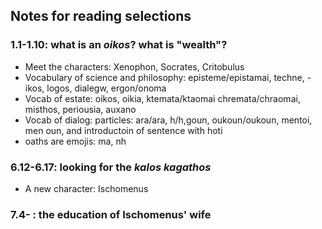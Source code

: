 
## Notes for reading selections

### 1.1-1.10: what is an *oikos*? what is "wealth"?

- Meet the characters: Xenophon, Socrates, Critobulus
- Vocabulary of science and philosophy: episteme/epistamai, techne, -ikos, logos, dialegw, ergon/onoma
- Vocab of estate: oikos, oikia, ktemata/ktaomai chremata/chraomai, misthos, periousia, auxano
- Vocab of dialog: particles: ara/ara, h/h,goun, oukoun/oukoun, mentoi, men oun, and introductoin of sentence with hoti
- oaths are emojis: ma, nh


### 6.12-6.17: looking for the *kalos kagathos*

- A new character: Ischomenus


### 7.4- : the education of Ischomenus' wife
